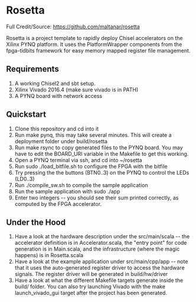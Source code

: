 # Rosetta
Full Credit/Source: https://github.com/maltanar/rosetta

Rosetta is a project template to rapidly deploy Chisel accelerators on the Xilinx PYNQ platform. It uses the PlatformWrapper components from the fpga-tidbits framework for easy memory mapped register file management.

## Requirements
1. A working Chisel2 and sbt setup.
2. Xilinx Vivado 2016.4 (make sure vivado is in PATH)
3. A PYNQ board with network access

## Quickstart
1. Clone this repository and cd into it
2. Run make pynq, this may take several minutes. This will create a deployment folder under build/rosetta
3. Run make rsync to copy generated files to the PYNQ board. You may have to edit the BOARD_URI variable in the Makefile to get this working.
4. Open a PYNQ terminal via ssh, and cd into ~/rosetta
5. Run sudo ./load_bitfile.sh to configure the FPGA with the bitfile
6. Try pressing the the buttons (BTN0..3) on the PYNQ to control the LEDs (LD0..3)
7. Run ./compile_sw.sh to compile the sample application
8. Run the sample application with sudo ./app
9. Enter two integers -- you should see their sum printed correctly, as computed by the FPGA accelerator.

## Under the Hood
1. Have a look at the hardware description under the src/main/scala -- the accelerator definition is in Accelerator.scala, the "entry point" for code generation is in Main.scala, and the infrastructure (where the magic happens) is in Rosetta.scala
2. Have a look at the example application under src/main/cpp/app -- note that it uses the auto-generated register driver to access the hardware signals. The register driver will be generated in build/hw/driver
3. Have a look at what the different Makefile targets generate inside the build/ folder. You can also try launching Vivado with the make launch_vivado_gui target after the project has been generated.
